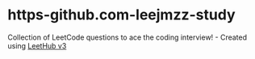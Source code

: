 # https-github.com-leejmzz-study
Collection of LeetCode questions to ace the coding interview! - Created using [LeetHub v3](https://github.com/raphaelheinz/LeetHub-3.0)
